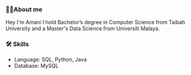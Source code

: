 ### 💁‍♀️About me 
Hey I'm Amani 
I hold Bachelor’s degree in Computer Science from Taibah University and a Master's Data Science from Universiti Malaya. 

### 🛠️ Skills

- Language: SQL, Python, Java
- Database: MySQL

